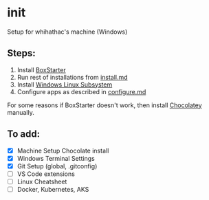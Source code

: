 # init
Setup for whihathac's machine (Windows)

## Steps:

1. Install [BoxStarter](https://boxstarter.org)
1. Run rest of installations from [install.md](install.md)
1. Install [Windows Linux Subsystem](wls2.md)
1. Configure apps as described in [configure.md](configure.md)

For some reasons if BoxStarter doesn't work, then install [Chocolatey](https://chocolatey.org/install) manually.


## To add:
- [x] Machine Setup Chocolate install
- [x] Windows Terminal Settings
- [x] Git Setup (global, .gitconfig)
- [ ] VS Code extensions
- [ ] Linux Cheatsheet
- [ ] Docker, Kubernetes, AKS